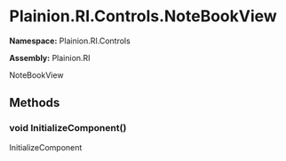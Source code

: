 
# Plainion.RI.Controls.NoteBookView

**Namespace:** Plainion.RI.Controls

**Assembly:** Plainion.RI

NoteBookView


## Methods

### void InitializeComponent()

InitializeComponent
